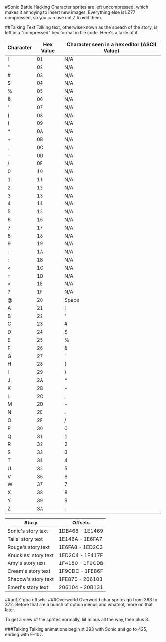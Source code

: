 #Sonic Battle Hacking
Character sprites are left uncompressed, which makes it annoying to insert new images. Everything else is LZ77 compressed, so you can use unLZ to edit them.

##Talking Text
Talking text, otherwise known as the speach of the story, is left in a "compressed" hex format in the code. Here's a table of it.

Character|Hex Value|Character seen in a hex editor (ASCII Value)
-|-|-
!|01|N/A
"|02|N/A
#|03|N/A
$|04|N/A
%|05|N/A
&|06|N/A
'|07|N/A
(|08|N/A
)|09|N/A
*|0A|N/A
+|0B|N/A
,|0C|N/A
-|0D|N/A
/|0F|N/A
0|10|N/A
1|11|N/A
2|12|N/A
3|13|N/A
4|14|N/A
5|15|N/A
6|16|N/A
7|17|N/A
8|18|N/A
9|19|N/A
:|1A|N/A
;|1B|N/A
<|1C|N/A
=|1D|N/A
>|1E|N/A
?|1F|N/A
@|20|Space
A|21| !
B|22|"
C|23|#
D|24|$
E|25| %
F|26|&
G|27|'
H|28|(
I|29|)
J|2A|*
K|2B|+
L|2C|,
M|2D|-
N|2E|.
O|2F|/
P|30|0
Q|31|1
R|32|2
S|33|3
T|34|4
U|35|5
V|36|6
W|37|7
X|38|8
Y|39|9
Z|3A|:

Story|Offsets
-|-
Sonic's story text|1DB468 - 1E1469
Tails' story text|1E146A - 1E6FA7
Rouge's story text|1E6FA8 - 1ED2C3
Knuckles' story text|1ED2C4 - 1F417F
Amy's story text|1F4180 - 1F9CDB
Cream's story text|1F9CDC - 1FE86F
Shadow's story text|1FE870 - 206103
Emerl's story text|206104 - 20B131

##unLZ-gba offsets:
###Overworld
Overworld char sprites go from 363 to 372. Before that are a bunch of option menus and whatnot, more on that later.

To get a view of the sprites normally, hit minus all the way, then plus 3.

###Talking
Talking animations begin at 393 with Sonic and go to 425, ending with E-102.